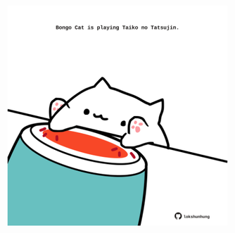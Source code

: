 <!-- built at 27/01/2023, 15:01:00 UTC -->
<p align="center">
  <img width="500" height="500" src="./ReadmeImage.svg">
</p>
